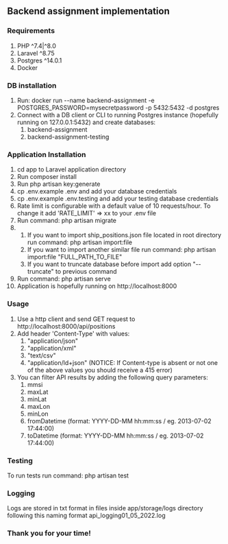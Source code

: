 ## Backend assignment implementation

### Requirements
1. PHP ^7.4|^8.0
2. Laravel ^8.75
3. Postgres ^14.0.1
4. Docker 

### DB installation 
1. Run: docker run --name backend-assignment -e POSTGRES_PASSWORD=mysecretpassword -p 5432:5432  -d postgres
2. Connect with a DB client or CLI to running Postgres instance (hopefully running on 127.0.0.1:5432) and create databases:
    1. backend-assignment
   2. backend-assignment-testing


### Application Installation
1. cd app to Laravel application directory
2. Run composer install
3. Run php artisan key:generate
4. cp .env.example .env and add your database credentials
5. cp .env.example .env.testing and add your testing database credentials
6. Rate limit is configurable with a default value of 10 requests/hour. To change it add 'RATE_LIMIT' => xx to your .env file
7. Run command: php artisan migrate
8. 
   1. If you want to import ship_positions.json file located in root directory run command: php artisan import:file
   2. If you want to import another similar file run command: php artisan import:file "FULL_PATH_TO_FILE"
   3. If you want to truncate database before import add option "--truncate" to previous command
9. Run command: php artisan serve
10. Application is hopefully running on http://localhost:8000 


### Usage
1. Use a http client and send GET request to http://localhost:8000/api/positions
2. Add header 'Content-Type' with values:
   1. "application/json"
   2. "application/xml"
   3. "text/csv"
   4. "application/ld+json"
      (NOTICE: If Content-type is absent or not one of the above values you should receive a 415 error)
3. You can filter API results by adding the following query parameters:
   1. mmsi
   2. maxLat
   3. minLat
   4. maxLon
   5. minLon
   6. fromDatetime (format: YYYY-DD-MM hh:mm:ss / eg. 2013-07-02 17:44:00)
   7. toDatetime (format: YYYY-DD-MM hh:mm:ss / eg. 2013-07-02 17:44:00)

### Testing
To run tests run command: php artisan test

### Logging
Logs are stored in txt format in files inside app/storage/logs directory following this naming format api_logging01_05_2022.log

### Thank you for your time!
